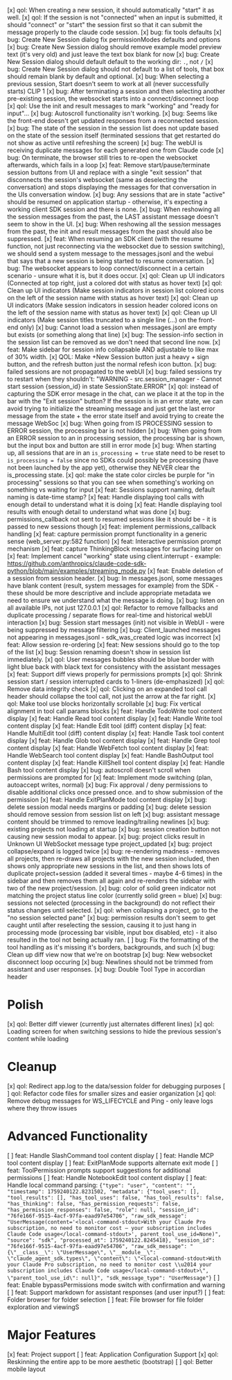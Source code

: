 [x] qol: When creating a new session, it should automatically "start" it as well.
[x] qol: If the session is not "connected" when an input is submitted, it should "connect" or "start" the session first so that it can submit the message properly to the claude code session.
[x] bug: fix tools defaults
[x] bug: Create New Session dialog fix permissionModes defaults and options
[x] bug: Create New Session dialog should remove example model preview text (it's very old) and just leave the text box blank for now
[x] bug: Create New Session dialog should default default to the working dir: `.`, not `/`
[x] bug: Create New Session dialog should not default to a list of tools, that box should remain blank by default and optional.
[x] bug: When selecting a previous session, Start doesn't seem to work at all (never successfully starts) CLIP 1
[x] bug: After terminating a session and then selecting another pre-existing session, the websocket starts into a connect/disconnect loop
[x] qol: Use the init and result messages to mark "working" and "ready for input"...
[x] bug: Autoscroll functionality isn't working.
[x] bug: Seems like the front-end doesn't get updated responses from a reconnected session.
[x] bug: The state of the session in the session list does not update based on the state of the session itself (terminated sessions that get restarted do not show as active until refreshing the screen)
[x] bug: The webUI is receiving duplicate messages for each generated one from Claude code
[x] bug: On terminate, the browser still tries to re-open the websocket afterwards, which fails in a loop
[x] feat: Remove start/pause/terminate session buttons from UI and replace with a single "exit session" that disconnects the session's websocket (same as deselecting the conversation) and stops displaying the messages for that conversation in the UIs conversation window.
[x] bug: Any sessions that are in state "active" should be resumed on application startup - otherwise, it's expecting a working client SDK session and there is none.
[x] bug: When reshowing all the session messages from the past, the LAST assistant message doesn't seem to show in the UI.
[x] bug: When reshowing all the session messages from the past, the init and result messages from the past should also be suppressed.
[x] feat: When resuming an SDK client (with the resume function, not just reconnecting via the websocket due to session switching), we should send a system message to the messages.jsonl and the webui that says that a new session is being started to resume conversation.
[x] bug: The websocket appears to loop connect/disconnect in a certain scenario - unsure what it is, but it does occur.
[x] qol: Clean up UI indicators (Connected at top right, just a colored dot with status as hover text)
[x] qol: Clean up UI indicators (Make session indicators in session list colored icons on the left of the session name with status as hover text)
[x] qol: Clean up UI indicators (Make session indicators in session header colored icons on the left of the session name with status as hover text)
[x] qol: Clean up UI indicators (Make session titles truncated to a single line (...) on the front-end only)
[x] bug: Cannot load a session when messages.jsonl are empty but exists (or something along that line)
[x] bug: The session-info section in the session list can be removed as we don't need that second line now.
[x] feat: Make sidebar for session info collapsable AND adjustable to like max of 30% width.
[x] QOL: Make +New Session button just a heavy + sign button, and the refresh button just the normal refesh icon button.
[x] bug: failed sessions are not propagated to the webUI
[x] bug: failed sessions try to restart when they shouldn't: "WARNING - src.session_manager - Cannot start session {session_id} in state SessionState.ERROR"
[x] qol: instead of capturing the SDK error mesage in the chat, can we place it at the top in the bar with the "Exit session" button? If the session is in an error state, we can avoid trying to initialize the streaming message and just get the last error message from the state + the error state itself and avoid trying to create the message WebSoc
[x] bug: When going from IS PROCESSING session to ERROR session, the processing bar is not hidden
[x] bug: When going from an ERROR session to an in processing session, the processing bar is shown, but the input box and button are still in error mode
[x] bug: When starting up, all sessions that are in an `is_processing = true` state need to be reset to `is_processing = false` since no SDKs could possibly be processing (have not been launched by the app yet), otherwise they NEVER clear the is_processing state.
[x] qol: make the state color circles be purple for "in processing" sessions so that you can see when something's working on something vs waiting for input
[x] feat: Sessions support naming, default naming is date-time stamp?
[x] feat: Handle displaying tool calls with enough detail to understand what it is doing
[x] feat: Handle displaying tool results with enough detail to understand what was done
[x] bug: permissions_callback not sent to resumed sessions like it should be - it is passed to new sessions though
[x] feat: implement permissions_callback handling
[x] feat: capture permission prompt functionality in a generic sense (web_server.py:582 function)
[x] feat: Interactive permission prompt mechanism
[x] feat: capture ThinkingBlock messages for surfacing later on
[x] feat: Implement cancel "working" state using client.interrupt  - example: https://github.com/anthropics/claude-code-sdk-python/blob/main/examples/streaming_mode.py
[x] feat: Enable deletion of a session from session header.
[x] bug: In messages.jsonl, some messages have blank content (result, system messages for example) from the SDK - these should be more descriptive and include appropriate metadata we need to ensure we understand what the message is doing.
[x] bug: listen on all available IPs, not just 127.0.0.1
[x] qol: Refactor to remove fallbacks and duplicate processing / separate flows for real-time and historical webUI interaction
[x] bug: Session start messages (init) not visible in WebUI - were being suppressed by message filtering
[x] bug: Client_launched messages not appearing in messages.jsonl - sdk_was_created logic was incorrect
[x] feat: Allow session re-ordering
[x] feat: New sessions should go to the top of the list
[x] bug: Session renaming doesn't show in session list immediately.
[x] qol: User messages bubbles should be blue border with light blue back with black text for consistency with the assistant messages
[x] feat: Support diff views properly for permissions prompts
[x] qol: Shrink session start / session interrupted cards to 1-liners (de-emphasized)
[x] qol: Remove data integrity check
[x] qol: Clicking on an expanded tool call header should collapse the tool call, not just the arrow at the far right.
[x] qol: Make tool use blocks horizontally scrollable
[x] bug: Fix vertical alignment in tool call params blocks
[x] feat: Handle TodoWrite tool content display
[x] feat: Handle Read tool content display
[x] feat: Handle Write tool content display
[x] feat: Handle Edit tool (diff) content display
[x] feat: Handle MultiEdit tool (diff) content display
[x] feat: Handle Task tool content display
[x] feat: Handle Glob tool content display
[x] feat: Handle Grep tool content display
[x] feat: Handle WebFetch tool content display
[x] feat: Handle WebSearch tool content display
[x] feat: Handle BashOutput tool content display
[x] feat: Handle KillShell tool content display
[x] feat: Handle Bash tool content display
[x] bug: autoscroll doesn't scroll when permissions are prompted for
[x] feat: Implement mode switching (plan, autoaccept writes, normal)
[x] bug: Fix approval / deny permissions to disable additional clicks once pressed once. and to show submission of the permission
[x] feat: Handle ExitPlanMode tool content display
[x] bug: delete session modal needs margins or padding
[x] bug: delete session should remove session from session list on left
[x] bug: assistant message content should be trimmed to remove leading/trailing newlines
[x] bug: existing projects not loading at startup
[x] bug: session creation button not causing new session modal to appear.
[x] bug: project clicks result in Unknown UI WebSocket message type project_updated
[x] bug: project collapse/expand is logged twice
[x] bug: re-rendering madness - removes all projects, then re-draws all projects with the new session included, then shows only appropriate new sessions in the list, and then shows lots of duplicate project+session (added it several times - maybe 4-6 times) in the sidebar and then removes them all again and re-renders the sidebar with two of the new project/session.
[x] bug: color of solid green indicator not matching the project status line color (currently solid green = blue)
[x] bug: sessions not selected (processing in the background) do not reflect their status changes until selected.
[x] qol: when collapsing a project, go to the "no session selected pane"
[x] bug: permission results don't seem to get caught until after reselecting the session, causing it to just hang in processing mode (processing bar visible, input box disabled, etc) - it also resulted in the tool not being actually ran.
[ ] bug: Fix the formatting of the tool handling as it's missing it's borders, backgrounds, and such
[x] bug: Clean up diff view now that we're on bootstrap
[x] bug: New websocket disconnect loop occuring
[x] bug: Newlines should not be trimmed from assistant and user responses.
[x] bug: Double Tool Type in accordian header

# Polish
[x] qol: Better diff viewer (currently just alternates different lines)
[x] qol: Loading screen for when switching sessions to hide the previous session's content while loading

# Cleanup
[x] qol: Redirect app.log to the data/session folder for debugging purposes
[ ] qol: Refactor code files for smaller sizes and easier organization
[x] qol: Remove debug messages for WS_LIFECYCLE and Ping - only leave logs where they throw issues

# Advanced Functionality
[ ] feat: Handle SlashCommand tool content display
[ ] feat: Handle MCP tool content display
[ ] feat: ExitPlanMode supports alternate exit mode
[ ] feat: ToolPermission prompts support suggestions for additional permissions
[ ] feat: Handle NotebookEdit tool content display
[ ] feat: Handle local command parsing: 
    `{"type": "user", "content": "", "timestamp": 1759240122.8231502, "metadata": {"tool_uses": [], "tool_results": [], "has_tool_uses": false, "has_tool_results": false, "has_thinking": false, "has_permission_requests": false, "has_permission_responses": false, "role": null, "session_id": "76fe166f-9515-4acf-97fa-eaad97e54706", "raw_sdk_message": "UserMessage(content='<local-command-stdout>With your Claude Pro subscription, no need to monitor cost — your subscription includes Claude Code usage</local-command-stdout>', parent_tool_use_id=None)", "source": "sdk", "processed_at": 1759240122.8245418}, "session_id": "76fe166f-9515-4acf-97fa-eaad97e54706", "raw_sdk_message": "{\"__class__\": \"UserMessage\", \"__module__\": \"claude_agent_sdk.types\", \"content\": \"<local-command-stdout>With your Claude Pro subscription, no need to monitor cost \\u2014 your subscription includes Claude Code usage</local-command-stdout>\", \"parent_tool_use_id\": null}", "sdk_message_type": "UserMessage"}`
[ ] feat: Enable bypassPermissions mode switch with confirmation and warning
[ ] feat: Support markdown for assistant responses (and user input?)
[ ] feat: Folder browser for folder selection
[ ] feat: File browser for file folder exploration and viewingS

# Major Features
[x] feat: Project support
[ ] feat: Application Configuration Support
[x] qol: Reskinning the entire app to be more aesthetic (bootstrap)
[ ] qol: Better mobile layout
